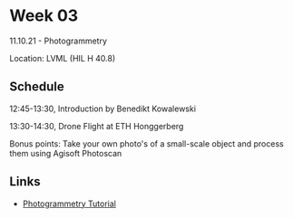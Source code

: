 # Week 03

11.10.21 - Photogrammetry

Location: LVML (HIL H 40.8)

## Schedule
12:45-13:30, Introduction by Benedikt Kowalewski

13:30-14:30, Drone Flight at ETH Honggerberg


Bonus points: Take your own photo's of a small-scale object and process them using Agisoft Photoscan

## Links
- [Photogrammetry Tutorial](https://girot-ethz.github.io/ddm-I/05_Photogrammetry.html)
